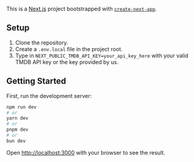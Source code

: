 This is a [Next.js](https://nextjs.org) project bootstrapped with [`create-next-app`](https://github.com/vercel/next.js/tree/canary/packages/create-next-app).

## Setup
1. Clone the repository.
2. Create a `.env.local` file in the project root.
3. Type in `NEXT_PUBLIC_TMDB_API_KEY=your_api_key_here` with your valid TMDB API key or the key provided by us.

## Getting Started

First, run the development server:

```bash
npm run dev
# or
yarn dev
# or
pnpm dev
# or
bun dev
```

Open [http://localhost:3000](http://localhost:3000) with your browser to see the result.


